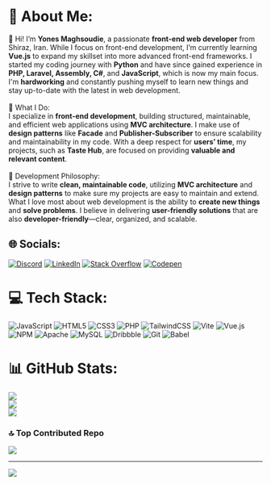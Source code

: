 # 💫 About Me:
👋 Hi! I’m **Yones Maghsoudie**, a passionate **front-end web developer** from Shiraz, Iran. While I focus on front-end development, I’m currently learning **Vue.js** to expand my skillset into more advanced front-end frameworks. I started my coding journey with **Python** and have since gained experience in **PHP, Laravel, Assembly, C#**, and **JavaScript**, which is now my main focus. I'm **hardworking** and constantly pushing myself to learn new things and stay up-to-date with the latest in web development.<br><br>🌟 What I Do:<br>I specialize in **front-end development**, building structured, maintainable, and efficient web applications using **MVC architecture**. I make use of **design patterns** like **Facade** and **Publisher-Subscriber** to ensure scalability and maintainability in my code. With a deep respect for **users’ time**, my projects, such as **Taste Hub**, are focused on providing **valuable and relevant content**.<br><br>🧠 Development Philosophy:<br>I strive to write **clean, maintainable code**, utilizing **MVC architecture** and **design patterns** to make sure my projects are easy to maintain and extend. What I love most about web development is the ability to **create new things** and **solve problems**. I believe in delivering **user-friendly solutions** that are also **developer-friendly**—clear, organized, and scalable.


## 🌐 Socials:
[![Discord](https://img.shields.io/badge/Discord-%237289DA.svg?logo=discord&logoColor=white)](https://discord.gg/https://discord.gg/N4B6ENWv) [![LinkedIn](https://img.shields.io/badge/LinkedIn-%230077B5.svg?logo=linkedin&logoColor=white)](https://linkedin.com/in/callme-decim-66ab04293) [![Stack Overflow](https://img.shields.io/badge/-Stackoverflow-FE7A16?logo=stack-overflow&logoColor=white)](https://stackoverflow.com/users/22796638/callmedecim) [![Codepen](https://img.shields.io/badge/Codepen-000000?style=for-the-badge&logo=codepen&logoColor=white)](https://codepen.io/@callmedeci) 

# 💻 Tech Stack:
![JavaScript](https://img.shields.io/badge/javascript-%23323330.svg?style=for-the-badge&logo=javascript&logoColor=%23F7DF1E) ![HTML5](https://img.shields.io/badge/html5-%23E34F26.svg?style=for-the-badge&logo=html5&logoColor=white) ![CSS3](https://img.shields.io/badge/css3-%231572B6.svg?style=for-the-badge&logo=css3&logoColor=white) ![PHP](https://img.shields.io/badge/php-%23777BB4.svg?style=for-the-badge&logo=php&logoColor=white) ![TailwindCSS](https://img.shields.io/badge/tailwindcss-%2338B2AC.svg?style=for-the-badge&logo=tailwind-css&logoColor=white) ![Vite](https://img.shields.io/badge/vite-%23646CFF.svg?style=for-the-badge&logo=vite&logoColor=white) ![Vue.js](https://img.shields.io/badge/vue.js-%2335495e.svg?style=for-the-badge&logo=vuedotjs&logoColor=%234FC08D) ![NPM](https://img.shields.io/badge/NPM-%23CB3837.svg?style=for-the-badge&logo=npm&logoColor=white) ![Apache](https://img.shields.io/badge/apache-%23D42029.svg?style=for-the-badge&logo=apache&logoColor=white) ![MySQL](https://img.shields.io/badge/mysql-4479A1.svg?style=for-the-badge&logo=mysql&logoColor=white) ![Dribbble](https://img.shields.io/badge/Dribbble-EA4C89?style=for-the-badge&logo=dribbble&logoColor=white) ![Git](https://img.shields.io/badge/git-%23F05033.svg?style=for-the-badge&logo=git&logoColor=white) ![Babel](https://img.shields.io/badge/Babel-F9DC3e?style=for-the-badge&logo=babel&logoColor=black)
# 📊 GitHub Stats:
![](https://github-readme-stats.vercel.app/api?username=callmedeci&theme=dark&hide_border=false&include_all_commits=true&count_private=true)<br/>
![](https://github-readme-streak-stats.herokuapp.com/?user=callmedeci&theme=dark&hide_border=false)<br/>
![](https://github-readme-stats.vercel.app/api/top-langs/?username=callmedeci&theme=dark&hide_border=false&include_all_commits=true&count_private=true&layout=compact)

### 🔝 Top Contributed Repo
![](https://github-contributor-stats.vercel.app/api?username=callmedeci&limit=5&theme=dark&combine_all_yearly_contributions=true)

---
[![](https://visitcount.itsvg.in/api?id=callmedeci&icon=0&color=0)](https://visitcount.itsvg.in)

<!-- Proudly created with GPRM ( https://gprm.itsvg.in ) -->
